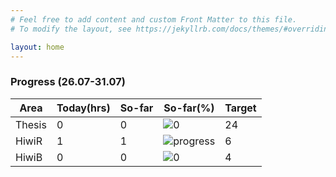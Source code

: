 ```yaml
---
# Feel free to add content and custom Front Matter to this file.
# To modify the layout, see https://jekyllrb.com/docs/themes/#overriding-theme-defaults

layout: home
---
```



### Progress (26.07-31.07)

|Area|Today(hrs)|So-far|So-far(%)|Target|
|---|---|---|---|---|
|Thesis|0|0|![0](https://progress-bar.dev/0/ "progress")|24|
|HiwiR|1|1| ![](https://progress-bar.dev/16/ "progress")|6|
|HiwiB|0|0|![0](https://progress-bar.dev/0/ "progress")|4|
